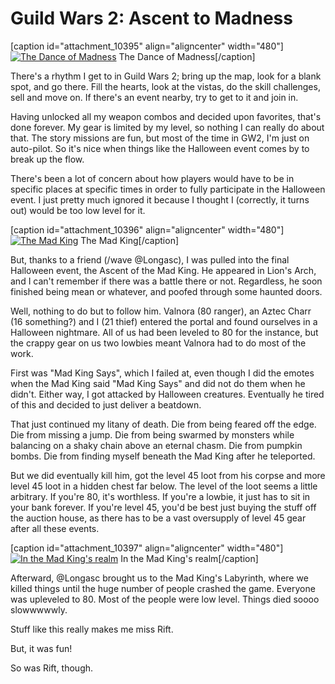 # Guild Wars 2: Ascent to Madness

[caption id="attachment\_10395" align="aligncenter" width="480"][![](http://westkarana.com/wp-content/uploads/2012/10/Gw2-2012-10-28-15-46-13-95-480x384.jpg "The Dance of Madness")](http://westkarana.com/wp-content/uploads/2012/10/Gw2-2012-10-28-15-46-13-95.jpg) The Dance of Madness[/caption]

There's a rhythm I get to in Guild Wars 2; bring up the map, look for a blank spot, and go there. Fill the hearts, look at the vistas, do the skill challenges, sell and move on. If there's an event nearby, try to get to it and join in.

Having unlocked all my weapon combos and decided upon favorites, that's done forever. My gear is limited by my level, so nothing I can really do about that. The story missions are fun, but most of the time in GW2, I'm just on auto-pilot. So it's nice when things like the Halloween event comes by to break up the flow.

There's been a lot of concern about how players would have to be in specific places at specific times in order to fully participate in the Halloween event. I just pretty much ignored it because I thought I (correctly, it turns out) would be too low level for it.

[caption id="attachment\_10396" align="aligncenter" width="480"][![](http://westkarana.com/wp-content/uploads/2012/10/Gw2-2012-10-28-15-00-09-60-480x240.jpg "The Mad King")](http://westkarana.com/wp-content/uploads/2012/10/Gw2-2012-10-28-15-00-09-60.jpg) The Mad King[/caption]

But, thanks to a friend (/wave @Longasc), I was pulled into the final Halloween event, the Ascent of the Mad King. He appeared in Lion's Arch, and I can't remember if there was a battle there or not. Regardless, he soon finished being mean or whatever, and poofed through some haunted doors.

Well, nothing to do but to follow him. Valnora (80 ranger), an Aztec Charr (16 something?) and I (21 thief) entered the portal and found ourselves in a Halloween nightmare. All of us had been leveled to 80 for the instance, but the crappy gear on us two lowbies meant Valnora had to do most of the work.

First was "Mad King Says", which I failed at, even though I did the emotes when the Mad King said "Mad King Says" and did not do them when he didn't. Either way, I got attacked by Halloween creatures. Eventually he tired of this and decided to just deliver a beatdown.

That just continued my litany of death. Die from being feared off the edge. Die from missing a jump. Die from being swarmed by monsters while balancing on a shaky chain above an eternal chasm. Die from pumpkin bombs. Die from finding myself beneath the Mad King after he teleported.

But we did eventually kill him, got the level 45 loot from his corpse and more level 45 loot in a hidden chest far below. The level of the loot seems a little arbitrary. If you're 80, it's worthless. If you're a lowbie, it just has to sit in your bank forever. If you're level 45, you'd be best just buying the stuff off the auction house, as there has to be a vast oversupply of level 45 gear after all these events.

[caption id="attachment\_10397" align="aligncenter" width="480"][![](http://westkarana.com/wp-content/uploads/2012/10/Gw2-2012-10-28-15-02-18-99-480x384.jpg "In the Mad King's realm")](http://westkarana.com/wp-content/uploads/2012/10/Gw2-2012-10-28-15-02-18-99.jpg) In the Mad King's realm[/caption]

Afterward, @Longasc brought us to the Mad King's Labyrinth, where we killed things until the huge number of people crashed the game. Everyone was upleveled to 80. Most of the people were low level. Things died soooo slowwwwwly.

Stuff like this really makes me miss Rift.

But, it was fun!

So was Rift, though.
